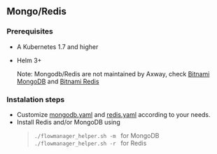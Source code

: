 ## Mongo/Redis
  
### Prerequisites
  * A Kubernetes 1.7 and higher
  * Helm 3+
    
    Note: Mongodb/Redis are not maintained by Axway, check [Bitnami MongoDB](https://bitnami.com/stack/mongodb/helm) and [Bitnami Redis](https://bitnami.com/stack/redis/helm)
### Instalation steps
   * Customize [mongodb.yaml](kubernetes/base/mongodb.yaml) and [redis.yaml](kubernetes/base/redis.yaml) according to your needs. 
   * Install Redis and/or MongoDB using
     >```./flowmanager_helper.sh -m ``` for MongoDB  
     >```./flowmanager_helper.sh -r ``` for Redis
